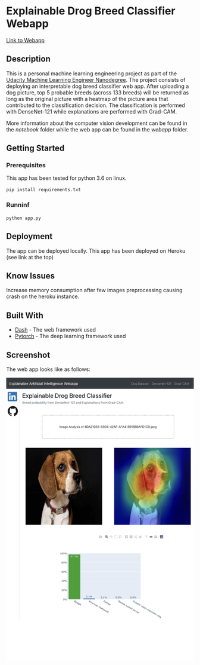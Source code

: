 # Explainable Drog Breed Classifier Webapp
[Link to Webapp](https://xaidog-app.herokuapp.com)

## Description

This is a personal machine learning engineering project as part of the [Udacity Machine Learning Engineer Nanodegree](https://www.udacity.com/course/machine-learning-engineer-nanodegree--nd009t). The project consists of deploying an interpretable dog breed classifier web app. After uploading a dog picture, top 5 probable breeds (across 133 breeds) will be returned as long as the original picture with a heatmap of the picture area that contributed to the classification decision. The classification is performed with DenseNet-121 while explanations are performed with Grad-CAM.

More information about the computer vision development can be found in the *notebook* folder while the web app can be found in the *webapp* folder.

## Getting Started

### Prerequisites

This app has been tested for python 3.6 on linux.

```
pip install requirements.txt
```

### Runninf

```
python app.py
```

## Deployment

The app can be deployed locally. This app has been deployed on Heroku (see link at the top)

## Know Issues

Increase memory consumption after few images preprocessing causing crash on the heroku instance.

## Built With

* [Dash](https://plotly.com/dash/) - The web framework used
* [Pytorch](https://pytorch.org) - The deep learning framework used

## Screenshot
The web app looks like as follows:

![Alt text](screenshot.jpg?raw=true "Optional Title")
